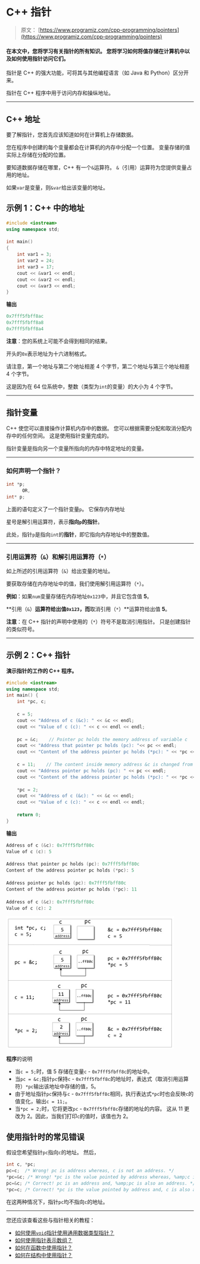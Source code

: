 # C++ 指针

> 原文： [https://www.programiz.com/cpp-programming/pointers](https://www.programiz.com/cpp-programming/pointers)

#### 在本文中，您将学习有关指针的所有知识。 您将学习如何将值存储在计算机中以及如何使用指针访问它们。

指针是 C++ 的强大功能，可将其与其他编程语言（如 Java 和 Python）区分开来。

指针在 C++ 程序中用于访问内存和操纵地址。

* * *

## C++ 地址

要了解指针，您首先应该知道如何在计算机上存储数据。

您在程序中创建的每个变量都会在计算机的内存中分配一个位置。 变量存储的值实际上存储在分配的位置。

要知道数据存储在哪里，C++ 有一个`&`运算符。 `&`（引用）运算符为您提供变量占用的地址。

如果`var`是变量，则`&var`给出该变量的地址。

## 示例 1：C++ 中的地址

```cpp
#include <iostream>
using namespace std;

int main()
{
    int var1 = 3;
    int var2 = 24;
    int var3 = 17;
    cout << &var1 << endl;
    cout << &var2 << endl;
    cout << &var3 << endl;
}
```

**输出**

```cpp
0x7fff5fbff8ac
0x7fff5fbff8a8
0x7fff5fbff8a4 
```

**注意**：您的系统上可能不会得到相同的结果。

开头的`0x`表示地址为十六进制格式。

请注意，第一个地址与第二个地址相差 4 个字节，第二个地址与第三个地址相差 4 个字节。

这是因为在 64 位系统中，整数（类型为`int`的变量）的大小为 4 个字节。

* * *

## 指针变量

C++ 使您可以直接操作计算机内存中的数据。 您可以根据需要分配和取消分配内存中的任何空间。 这是使用指针变量完成的。

指针变量是指向另一个变量所指向的内存中特定地址的变量。

* * *

### 如何声明一个指针？

```cpp
int *p;
      OR,
int* p;

```

上面的语句定义了一个指针变量`p`。 它保存内存地址

星号是解引用运算符，表示**指向`p`的指针**。

此处，指针`p`是指向`int`的**指针**，即它指向内存地址中的整数值。

* * *

### 引用运算符（`&`）和解引用运算符（`*`）

如上所述的引用运算符（`&`）给出变量的地址。

要获取存储在内存地址中的值，我们使用解引用运算符（`*`）。

**例如**：如果`num`变量存储在内存地址`0x123`中，并且它包含值 **5**。

**引用（`&`）**运算符给出值`0x123`，而**取消引用（`*`）**运算符给出值 **5**。

**注意**：在 C++ 指针的声明中使用的（`*`）符号不是取消引用指针。 只是创建指针的类似符号。

* * *

## 示例 2：C++ 指针

**演示指针的工作的 C++ 程序。**

```cpp
#include <iostream>
using namespace std;
int main() {
    int *pc, c;

    c = 5;
    cout << "Address of c (&c): " << &c << endl;
    cout << "Value of c (c): " << c << endl << endl;

    pc = &c;    // Pointer pc holds the memory address of variable c
    cout << "Address that pointer pc holds (pc): "<< pc << endl;
    cout << "Content of the address pointer pc holds (*pc): " << *pc << endl << endl;

    c = 11;    // The content inside memory address &c is changed from 5 to 11.
    cout << "Address pointer pc holds (pc): " << pc << endl;
    cout << "Content of the address pointer pc holds (*pc): " << *pc << endl << endl;

    *pc = 2; 
    cout << "Address of c (&c): " << &c << endl;
    cout << "Value of c (c): " << c << endl << endl;

    return 0;
}
```

**输出**

```cpp
Address of c (&c): 0x7fff5fbff80c
Value of c (c): 5

Address that pointer pc holds (pc): 0x7fff5fbff80c
Content of the address pointer pc holds (*pc): 5

Address pointer pc holds (pc): 0x7fff5fbff80c
Content of the address pointer pc holds (*pc): 11

Address of c (&c): 0x7fff5fbff80c
Value of c (c): 2
```

![Working of pointer in C++ programming](img/e684dfec76cdefbb14ae7627c7fe4d67.png "C++ pointer and address")

**程序**的说明

*   当`c = 5;`时，值 5 存储在变量`c` - `0x7fff5fbff8c`的地址中。
*   当`pc = &c;`指针`pc`保持`c` - `0x7fff5fbff8c`的地址时，表达式（取消引用运算符）`*pc`输出该地址中存储的值，5。
*   由于地址指针`pc`保持与`c` - `0x7fff5fbff8c`相同，执行表达式`*pc`时也会反映`c`的值变化，输出`c = 11;`。
*   当`*pc = 2;`时，它将更改`pc` - `0x7fff5fbff8c`存储的地址的内容。 这从 11 更改为 2。因此，当我们打印`c`的值时，该值也为 2。

## 使用指针时的常见错误

假设您希望指针`pc`指向`c`的地址。 然后，

```cpp
int c, *pc;
pc=c;  /* Wrong! pc is address whereas, c is not an address. */
*pc=&c; /* Wrong! *pc is the value pointed by address whereas, %amp;c is an address. */
pc=&c; /* Correct! pc is an address and, %amp;pc is also an address. */
*pc=c; /* Correct! *pc is the value pointed by address and, c is also a value. */
```

在这两种情况下，指针`pc`均不指向`c`的地址。

* * *

您还应该查看这些与指针相关的教程：

*   [如何使用`void`指针使用通用数据类型指针？](/cpp-programming/pointer-void "C++ pointer to void")
*   [如何使用指针表示数组？](/cpp-programming/pointers-arrays "Represent array using pointer")
*   [如何在函数中使用指针？](/cpp-programming/pointers-function "Use pointers with functions")
*   [如何在结构中使用指针？](/cpp-programming/structure-pointer "C++ use pointers with structures")
